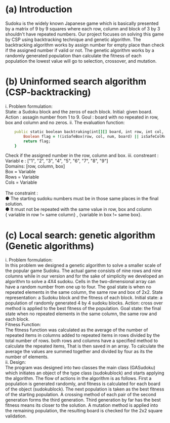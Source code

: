 

 # **(a) Introduction** <br />
Sudoku is the widely known Japanese game which is basically presented by a matrix of 9 by 9 squares
where each row, column and block of 3 by 3 shouldn't have repeated numbers. Our project focuses on
solving this game by CSP using backtracking technique and genetic algorithm. The backtracking
algorithm works by assign number for empty place than check if the assigned number if valid or not. The
genetic algorithm works by a randomly generated population than calculate the fitness of each population
the lowest value will go to selection, crossover, and mutation.
  
 # **(b) Uninformed search algorithm (CSP-backtracking)**<br />
i. Problem formulation:<br />
    State: a Sudoku block and the zeros of each block.
    Initial: given board.
    Action : assagin number from 1 to 9.
    Goul : board with no repeated in row, box and column and no zeros.
ii. The evaluation function:<br />

```ruby
    public static boolean backtraking(int[][] board, int row, int col, int num) {
        Boolean flag = !(isSafeBox(row, col, num, board) || isSafeColRow(col, num, row, board));
        return flag;
    }
```
Check if the assigned number in the row, column and box.
iii. constreant :<br />
Variabl e : ["1", "2", "3", "4", "5", "6", "7", "8", "9"]<br />
Domains: [row, column, box]<br />
Box = Variable<br />
Rows = Variable<br />
Cols = Variable<br />
<br />The constraint :<br />
● The starting sudoku numbers must be in those same places in the final solution.<br />
● It must not be repeated with the same value in row, box and column<br />
{ variable in row != same column} , {variable in box != same box}. <br />


# (c) Local search: genetic algorithm (Genetic algorithms) <br />
i. Problem formulation: <br />
In this problem we designed a genetic algorithm to solve a smaller scale of the popular
game Sudoku. The actual game consists of nine rows and nine columns while in our version and
for the sake of simplicity we developed an algorithm to solve a 4X4 sudoku. Cells in the
two-dimensional array can have a random number from one up to four. The goal state is when no
repeated elements in the same column, the same row and box of 2x2.
State representation: a Sudoku block and the fitness of each block.
Initial state: a population of randomly generated 4 by 4 sudoku blocks.
Action: cross over method is applied to the best fitness of the population.
Goal state: the final state when no repeated elements in the same column, the same row and each
block.
 <br /> Fitness Function: <br />
The fitness function was calculated as the average of the number of repeated items in columns
added to repeated items in rows divided by the total number of rows. both rows and columns
have a specified method to calculate the repeated items, That is then saved in an array. To
calculate the average the values are summed together and divided by four as its the number of
elements.
 <br /> ii. Design: <br />
The program was designed into two classes the main class (GASudoku) which initiates an object
of the type class (sudokublock) and starts applying the algorithm. The flow of actions in the
algorithm is as follows. First a population is generated randomly, and fitness is calculated for
each board of the object (sudokublock). The next population is taken as the best fitness of the
starting population. A crossing method of each pair of the second generation forms the third
generation. Third generation by far has the best fitness means its closer to the solution. A
mutation method is applied into the remaining population, the resulting board is checked for the
2x2 square validation.
